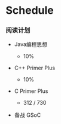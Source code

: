 # Schedule

### 阅读计划

- Java编程思想
  - 10%
- C++ Primer Plus
  - 10%
- C Primer Plus
  - 312 / 730
  
- 备战 GSoC
